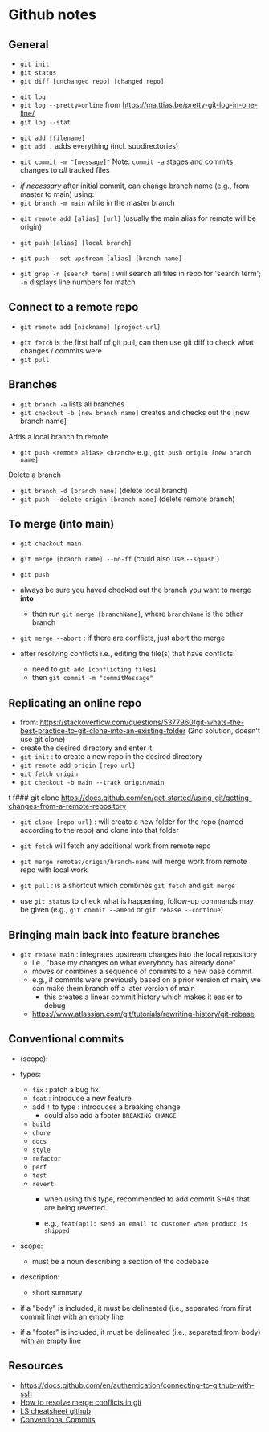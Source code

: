 # Github notes

## General
- `git init`
- `git status`
- `git diff [unchanged repo] [changed repo]`
>
- `git log` 
- `git log --pretty=online`  from <https://ma.ttias.be/pretty-git-log-in-one-line/> 
- `git log --stat`  
>
- `git add [filename]`
- `git add .`  adds everything (incl. subdirectories) 
>
- `git commit -m "[message]"`  Note:  `commit -a` stages and commits changes to *all* tracked files 
>
- *if necessary* after initial commit, can change branch name (e.g., from master to main) using:
- `git branch -m main` while in the master branch
>
- `git remote add [alias] [url]`  (usually the main alias for remote will be origin)
>
- `git push [alias] [local branch]`
- `git push --set-upstream [alias] [branch name]`

- `git grep -n [search term]` : will search all files in repo for 'search term'; `-n` displays line numbers for match



## Connect to a remote repo
- `git remote add [nickname] [project-url]`
>
- `git fetch` is the first half of git pull, can then use git diff to check what changes / commits were
- `git pull`



## Branches
- `git branch -a` lists all branches
- `git checkout -b [new branch name]` creates and checks out the [new branch name]
  

Adds a local branch to remote
- `git push <remote alias> <branch>` e.g., `git push origin [new branch name]`

Delete a branch
- `git branch -d [branch name]`  (delete local branch)
- `git push --delete origin [branch name]`  (delete remote branch)



## To merge (into main)
- `git checkout main`
- `git merge [branch name] --no-ff` (could also use ` --squash ` ) 
- `git push`

- always be sure you haved checked out the branch you want to merge **into**
  - then run `git merge [branchName]`, where `branchName` is the other branch

- `git merge --abort` : if there are conflicts, just abort the merge
- after resolving conflicts i.e., editing the file(s) that have conflicts:
  - need to `git add [conflicting files]`
  - then `git commit -m "commitMessage"`



## Replicating an online repo
- from: https://stackoverflow.com/questions/5377960/git-whats-the-best-practice-to-git-clone-into-an-existing-folder (2nd solution, doesn't use git clone)
- create the desired directory and enter it
- `git init` : to create a new repo in the desired directory
- `git remote add origin [repo url]`
- `git fetch origin`
- `git checkout -b main --track origin/main`


t f### git clone
https://docs.github.com/en/get-started/using-git/getting-changes-from-a-remote-repository

- `git clone [repo url]` : will create a new folder for the repo (named according to the repo) and clone into that folder
- `git fetch` will fetch any additional work from remote repo
- `git merge remotes/origin/branch-name` will merge work from remote repo with local work

- `git pull` : is a shortcut which combines `git fetch` and `git merge`

- use `git status` to check what is happening, follow-up commands may be given (e.g., `git commit --amend` or `git rebase --continue`)


## Bringing main back into feature branches
- `git rebase main` : integrates upstream changes into the local repository
  - i.e., "base my changes on what everybody has already done"
  - moves or combines a sequence of commits to a new base commit
  - e.g., if commits were previously based on a prior version of main, we can make them branch off a later version of main
    - this creates a linear commit history which makes it easier to debug
  - https://www.atlassian.com/git/tutorials/rewriting-history/git-rebase



## Conventional commits
- <type>(scope): <description>

- types:
  - `fix` : patch a bug fix
  - `feat` : introduce a new feature
  - add `!` to type : introduces a breaking change
      - could also add a footer `BREAKING CHANGE`
  - `build`
  - `chore`
  - `docs`
  - `style`
  - `refactor`
  - `perf`
  - `test`
  - `revert`
      - when using this type, recommended to add commit SHAs that are being reverted

    - e.g., `feat(api): send an email to customer when product is shipped` 

- scope:
  - must be a noun describing a section of the codebase
- description:
  - short summary

- if a "body" is included, it must be delineated (i.e., separated from first commit line) with an empty line
- if a "footer" is included, it must be delineated (i.e., separated from body) with an empty line



## Resources
- https://docs.github.com/en/authentication/connecting-to-github-with-ssh
- [How to resolve merge conflicts in git](https://www.youtube.com/watch?v=xNVM5UxlFSA)
- [LS cheatsheet github](https://gist.github.com/NickMiller11/b7bf08f40f712c59d42536df7ee1b299)
- [Conventional Commits](https://www.conventionalcommits.org/en/v1.0.0/#summary)



